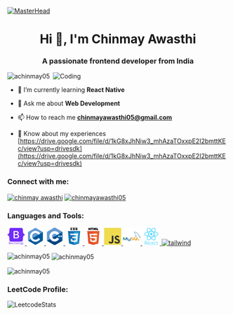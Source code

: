 [![MasterHead](https://camo.githubusercontent.com/410692453565c8609eea9618bfafcfd200288a6dab6d8a23b8205251173b525a/68747470733a2f2f6d69726f2e6d656469756d2e636f6d2f6d61782f313430302f312a4f785437556a4977686b6c4b453864385346796f37672e676966)](https://rishavchanda.io)



<h1 align="center">Hi 👋, I'm Chinmay Awasthi</h1>
<h3 align="center">A passionate frontend developer from India</h3>
<img align="right" alt="Coding" width="400" src="https://cdn.dribbble.com/users/2131993/screenshots/4948736/thoughtworks-gif_dribbble.gif">

<p align="left"> <img src="https://komarev.com/ghpvc/?username=achinmay05&label=Profile%20views&color=0e75b6&style=flat" alt="achinmay05" /> </p>

- 🌱 I’m currently learning **React Native**

- 💬 Ask me about **Web Development**

- 📫 How to reach me **chinmayawasthi05@gmail.com**

- 📄 Know about my experiences [https://drive.google.com/file/d/1kG8xJhNiw3_mhAzaTOxxpE2I2bmttKEc/view?usp=drivesdk](https://drive.google.com/file/d/1kG8xJhNiw3_mhAzaTOxxpE2I2bmttKEc/view?usp=drivesdk)

<h3 align="left">Connect with me:</h3>
<p align="left">
<a href="https://www.linkedin.com/in/chinmay-awasthi-15ba49262?utm_source=share&utm_campaign=share_via&utm_content=profile&utm_medium=android_app" target="blank"><img align="center" src="https://raw.githubusercontent.com/rahuldkjain/github-profile-readme-generator/master/src/images/icons/Social/linked-in-alt.svg" alt="chinmay awasthi" height="30" width="40" /></a>
<a href="https://instagram.com/chinmayawasthi05" target="blank"><img align="center" src="https://raw.githubusercontent.com/rahuldkjain/github-profile-readme-generator/master/src/images/icons/Social/instagram.svg" alt="chinmayawasthi05" height="30" width="40" /></a>
</p>

<h3 align="left">Languages and Tools:</h3>
<p align="left"> <a href="https://getbootstrap.com" target="_blank" rel="noreferrer"> <img src="https://raw.githubusercontent.com/devicons/devicon/master/icons/bootstrap/bootstrap-plain-wordmark.svg" alt="bootstrap" width="40" height="40"/> </a> <a href="https://www.cprogramming.com/" target="_blank" rel="noreferrer"> <img src="https://raw.githubusercontent.com/devicons/devicon/master/icons/c/c-original.svg" alt="c" width="40" height="40"/> </a> <a href="https://www.w3schools.com/cpp/" target="_blank" rel="noreferrer"> <img src="https://raw.githubusercontent.com/devicons/devicon/master/icons/cplusplus/cplusplus-original.svg" alt="cplusplus" width="40" height="40"/> </a> <a href="https://www.w3schools.com/css/" target="_blank" rel="noreferrer"> <img src="https://raw.githubusercontent.com/devicons/devicon/master/icons/css3/css3-original-wordmark.svg" alt="css3" width="40" height="40"/> </a> <a href="https://www.w3.org/html/" target="_blank" rel="noreferrer"> <img src="https://raw.githubusercontent.com/devicons/devicon/master/icons/html5/html5-original-wordmark.svg" alt="html5" width="40" height="40"/> </a> <a href="https://developer.mozilla.org/en-US/docs/Web/JavaScript" target="_blank" rel="noreferrer"> <img src="https://raw.githubusercontent.com/devicons/devicon/master/icons/javascript/javascript-original.svg" alt="javascript" width="40" height="40"/> </a> <a href="https://www.mysql.com/" target="_blank" rel="noreferrer"> <img src="https://raw.githubusercontent.com/devicons/devicon/master/icons/mysql/mysql-original-wordmark.svg" alt="mysql" width="40" height="40"/> </a> <a href="https://reactjs.org/" target="_blank" rel="noreferrer"> <img src="https://raw.githubusercontent.com/devicons/devicon/master/icons/react/react-original-wordmark.svg" alt="react" width="40" height="40"/> </a> <a href="https://tailwindcss.com/" target="_blank" rel="noreferrer"> <img src="https://www.vectorlogo.zone/logos/tailwindcss/tailwindcss-icon.svg" alt="tailwind" width="40" height="40"/> </a> </p>

<p><img align="left" src="https://github-readme-stats.vercel.app/api/top-langs?username=achinmay05&show_icons=true&locale=en&layout=compact" alt="achinmay05" /></p>

<p>&nbsp;<img align="center" src="https://github-readme-stats.vercel.app/api?username=achinmay05&show_icons=true&locale=en" alt="achinmay05" /></p>

<p><img align="center" src="https://github-readme-streak-stats.herokuapp.com/?user=achinmay05&" alt="achinmay05" /></p>

<h3 align="left">LeetCode Profile:</h3>

![LeetcodeStats](https://leetcard.jacoblin.cool/Chinm4y)
